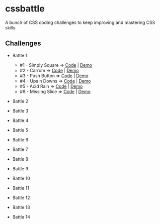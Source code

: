 # cssbattle
A bunch of CSS coding challenges to keep improving and mastering CSS skills

## Challenges
* Battle 1
  * #1 - Simply Square =>
    [Code](https://github.com/npranto/cssbattle/tree/main/battle-1/simply-square)
    |
    [Demo](https://npranto.github.io/cssbattle/battle-1/simply-square)
  * #2 - Carrom =>
    [Code](https://github.com/npranto/cssbattle/tree/main/battle-1/carrom)
    |
    [Demo](https://npranto.github.io/cssbattle/battle-1/carrom)
  * #3 - Push Button =>
    [Code](https://github.com/npranto/cssbattle/tree/main/battle-1/push-button)
    |
    [Demo](https://npranto.github.io/cssbattle/battle-1/push-button)
  * #4 - Ups n Downs =>
    [Code](https://github.com/npranto/cssbattle/tree/main/battle-1/ups-n-downs)
    |
    [Demo](https://npranto.github.io/cssbattle/battle-1/ups-n-downs)
  * #5 - Acid Rain =>
    [Code](https://github.com/npranto/cssbattle/tree/main/battle-1/acid-rain)
    |
    [Demo](https://npranto.github.io/cssbattle/battle-1/acid-rain)
  * #6 - Missing Slice =>
    [Code](https://github.com/npranto/cssbattle/tree/main/battle-1/missing-slice)
    |
    [Demo](https://npranto.github.io/cssbattle/battle-1/missing-slice)



* Battle 2
* Battle 3
* Battle 4
* Battle 5
* Battle 6
* Battle 7
* Battle 8
* Battle 9
* Battle 10
* Battle 11
* Battle 12
* Battle 13
* Battle 14


